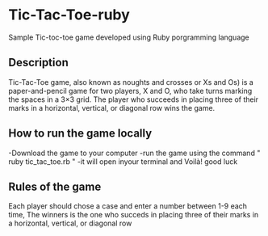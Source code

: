 # Tic-Tac-Toe-ruby
Sample Tic-toc-toe game developed using Ruby porgramming language 

## Description
Tic-Tac-Toe game, also known as noughts and crosses or Xs and Os) is a paper-and-pencil game for two players, X and O, who take turns marking the spaces in a 3×3 grid. The player who succeeds in placing three of their marks in a horizontal, vertical, or diagonal row wins the game.
## How to run the game locally
-Download the game to your computer
-run the game using the command " ruby tic_tac_toe.rb "
-it will open inyour terminal and Voilà! good luck
## Rules of the game
Each player should chose a case and enter a number between 1-9 each time, The winners is the one who succeds in placing three of their marks in a horizontal, vertical, or diagonal row

